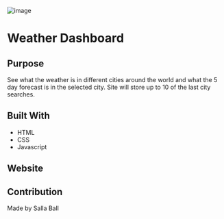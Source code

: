 ![image](https://user-images.githubusercontent.com/104656042/177898428-00c705d1-8f2c-4740-8d94-ea9390c7f30d.png)

# Weather Dashboard

## Purpose
See what the weather is in different cities around the world and what the 5 day forecast is in the selected city.
Site will store up to 10 of the last city searches.

## Built With
* HTML
* CSS
* Javascript

## Website


## Contribution
Made by Salla Ball

